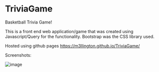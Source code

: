 # TriviaGame
Basketball Trivia Game!

This is a front end web application/game that was created using Javascript/Query for the functionality. Bootstrap was the CSS library used.

Hosted using github pages https://m3llington.github.io/TriviaGame/


Screenshots:

![image](https://user-images.githubusercontent.com/50224404/76173644-82b31b80-6177-11ea-826a-1b19f978fbc0.png)
